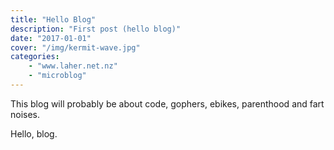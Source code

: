 ```yaml
---
title: "Hello Blog"
description: "First post (hello blog)"
date: "2017-01-01"
cover: "/img/kermit-wave.jpg"
categories: 
    - "www.laher.net.nz"
    - "microblog"
---
```


This blog will probably be about code, gophers, ebikes, parenthood and fart noises. 

Hello, blog.
